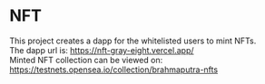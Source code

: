 # NFT

This project creates a dapp for the whitelisted users to mint NFTs.<br/>
The dapp url is: https://nft-gray-eight.vercel.app/ <br/>
Minted NFT collection can be viewed on: https://testnets.opensea.io/collection/brahmaputra-nfts
